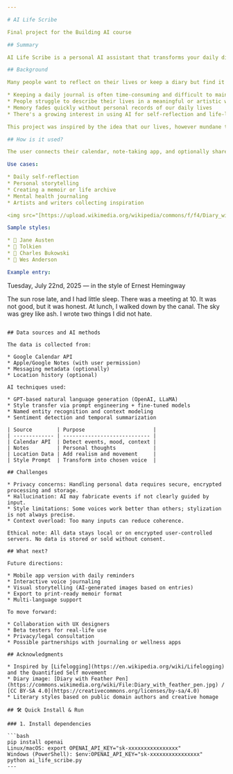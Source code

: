 ```yaml
---

# AI Life Scribe

Final project for the Building AI course

## Summary

AI Life Scribe is a personal AI assistant that transforms your daily digital activity—calendar events, messages, locations, and notes—into beautifully written diary entries in the style of your choice, such as Tolkien, Bukowski, or Jane Austen.

## Background

Many people want to reflect on their lives or keep a diary but find it hard to stay consistent, write engagingly, or simply find the time.

* Keeping a daily journal is often time-consuming and difficult to maintain
* People struggle to describe their lives in a meaningful or artistic way
* Memory fades quickly without personal records of our daily lives
* There's a growing interest in using AI for self-reflection and life-logging

This project was inspired by the idea that our lives, however mundane they seem, deserve storytelling. Using AI to narrate life creatively brings emotional and artistic value to everyday moments.

## How is it used?

The user connects their calendar, note-taking app, and optionally shares messages, locations, and to-do lists. At the end of each day, the AI processes these inputs and creates a personalized diary entry in literary or cinematic style.

Use cases:

* Daily self-reflection
* Personal storytelling
* Creating a memoir or life archive
* Mental health journaling
* Artists and writers collecting inspiration

<img src="[https://upload.wikimedia.org/wikipedia/commons/f/f4/Diary_with_feather_pen.jpg](https://images.stockcake.com/public/c/1/7/c17400a1-6be5-49de-af81-70e091460abb/vintage-writing-experience-stockcake.jpg)" width="400">

Sample styles:

* 📜 Jane Austen
* 🧙 Tolkien
* 🥃 Charles Bukowski
* 🎥 Wes Anderson

Example entry:

```
Tuesday, July 22nd, 2025 — in the style of Ernest Hemingway

The sun rose late, and I had little sleep. There was a meeting at 10. It was not good, but it was honest. At lunch, I walked down by the canal. The sky was grey like ash. I wrote two things I did not hate.
```

## Data sources and AI methods

The data is collected from:

* Google Calendar API
* Apple/Google Notes (with user permission)
* Messaging metadata (optionally)
* Location history (optional)

AI techniques used:

* GPT-based natural language generation (OpenAI, LLaMA)
* Style transfer via prompt engineering + fine-tuned models
* Named entity recognition and context modeling
* Sentiment detection and temporal summarization

| Source        | Purpose                      |
| ------------- | ---------------------------- |
| Calendar API  | Detect events, mood, context |
| Notes         | Personal thoughts            |
| Location Data | Add realism and movement     |
| Style Prompt  | Transform into chosen voice  |

## Challenges

* Privacy concerns: Handling personal data requires secure, encrypted processing and storage.
* Hallucination: AI may fabricate events if not clearly guided by input.
* Style limitations: Some voices work better than others; stylization is not always precise.
* Context overload: Too many inputs can reduce coherence.

Ethical note: All data stays local or on encrypted user-controlled servers. No data is stored or sold without consent.

## What next?

Future directions:

* Mobile app version with daily reminders
* Interactive voice journaling
* Visual storytelling (AI-generated images based on entries)
* Export to print-ready memoir format
* Multi-language support

To move forward:

* Collaboration with UX designers
* Beta testers for real-life use
* Privacy/legal consultation
* Possible partnerships with journaling or wellness apps

## Acknowledgments

* Inspired by [Lifelogging](https://en.wikipedia.org/wiki/Lifelogging) and the Quantified Self movement
* Diary image: [Diary with Feather Pen](https://commons.wikimedia.org/wiki/File:Diary_with_feather_pen.jpg) / [CC BY-SA 4.0](https://creativecommons.org/licenses/by-sa/4.0)
* Literary styles based on public domain authors and creative homage

## 🛠️ Quick Install & Run

### 1. Install dependencies

```bash
pip install openai
Linux/macOS: export OPENAI_API_KEY="sk-xxxxxxxxxxxxxxxx"
Windows (PowerShell): $env:OPENAI_API_KEY="sk-xxxxxxxxxxxxxxxx"
python ai_life_scribe.py
---
```


